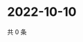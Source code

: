 # 2022-10-10

共 0 条

<!-- BEGIN WEIBO -->
<!-- 最后更新时间 Mon Oct 10 2022 01:25:37 GMT+0800 (China Standard Time) -->

<!-- END WEIBO -->
